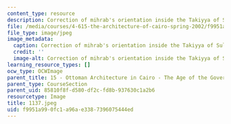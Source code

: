 ```yaml
---
content_type: resource
description: Correction of mihrab's orientation inside the Takiyya of Suleiman Pasha.
file: /media/courses/4-615-the-architecture-of-cairo-spring-2002/f9951a990fc1a96ae3387396075444ed_1137.jpeg
file_type: image/jpeg
image_metadata:
  caption: Correction of mihrab's orientation inside the Takiyya of Suleiman Pasha.
  credit: ''
  image-alt: Correction of mihrab's orientation inside the Takiyya of Suleiman Pasha.
learning_resource_types: []
ocw_type: OCWImage
parent_title: 15 - Ottoman Architecture in Cairo - The Age of the Governors
parent_type: CourseSection
parent_uid: 85810f8f-d580-df2c-fd8b-937630c1a2b6
resourcetype: Image
title: 1137.jpeg
uid: f9951a99-0fc1-a96a-e338-7396075444ed
---
```

